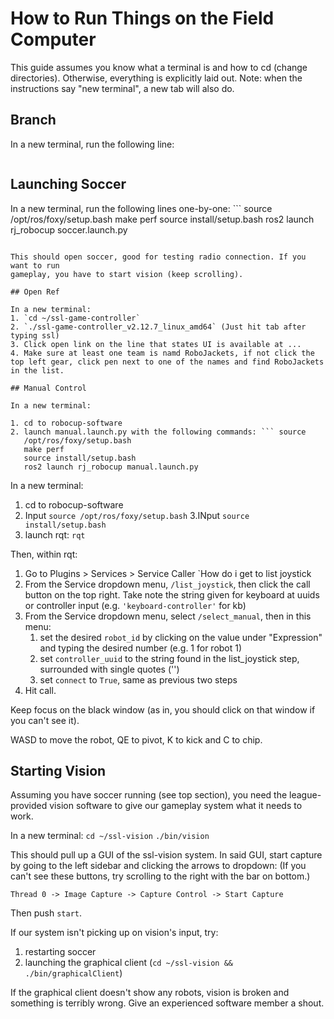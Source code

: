 # How to Run Things on the Field Computer

This guide assumes you know what a terminal is and how to cd (change
directories). Otherwise, everything is explicitly laid out. Note: when the
instructions say "new terminal", a new tab will also do.

## Branch

In a new terminal, run the following line:
```git checkout ros2
```
## Launching Soccer

In a new terminal, run the following lines one-by-one: ``` source
/opt/ros/foxy/setup.bash 
make perf
source install/setup.bash 
ros2 launch rj_robocup soccer.launch.py
```

This should open soccer, good for testing radio connection. If you want to run
gameplay, you have to start vision (keep scrolling).

## Open Ref

In a new terminal:
1. `cd ~/ssl-game-controller`
2. `./ssl-game-controller_v2.12.7_linux_amd64` (Just hit tab after typing ssl)
3. Click open link on the line that states UI is available at ...
4. Make sure at least one team is namd RoboJackets, if not click the top left gear, click pen next to one of the names and find RoboJackets in the list.

## Manual Control

In a new terminal:

1. cd to robocup-software
2. launch manual.launch.py with the following commands: ``` source
   /opt/ros/foxy/setup.bash 
   make perf 
   source install/setup.bash 
   ros2 launch rj_robocup manual.launch.py
   ```

In a new terminal:

1. cd to robocup-software
2. Input `source /opt/ros/foxy/setup.bash`
3.INput `source install/setup.bash`
4. launch rqt: `rqt`

Then, within rqt:
1. Go to Plugins > Services > Service Caller
`How do i get to list joystick
2. From the Service dropdown menu, `/list_joystick`, then click the call button on the top right. Take note the string given for keyboard at uuids or
   controller input (e.g. `'keyboard-controller'` for kb)
3. From the Service dropdown menu, select `/select_manual`, then in this menu:
   1. set the desired `robot_id` by clicking on the value under "Expression" and typing the desired number (e.g. 1 for robot 1)
   2. set `controller_uuid` to the string found in the list_joystick step, surrounded with single quotes ('')
   3. set `connect` to `True`, same as previous two steps
4. Hit call.

Keep focus on the black window (as in, you should click on that window if you
can't see it). 

WASD to move the robot, QE to pivot, K to kick and C to chip.

## Starting Vision

Assuming you have soccer running (see top section), you need the
league-provided vision software to give our gameplay system what it needs to
work. 

In a new terminal: 
`cd ~/ssl-vision` 
`./bin/vision `

This should pull up a GUI of the ssl-vision system. In said GUI, start capture by going to the left sidebar and clicking the arrows to dropdown:
(If you can't see these buttons, try scrolling to the right with the bar on
bottom.)

`Thread 0 -> Image Capture -> Capture Control -> Start Capture`

Then push `start`. 

If our system isn't picking up on vision's input, try:
1. restarting soccer
2. launching the graphical client (`cd ~/ssl-vision && ./bin/graphicalClient`)

If the graphical client doesn't show any robots, vision is broken and something
is terribly wrong. Give an experienced software member a shout.

